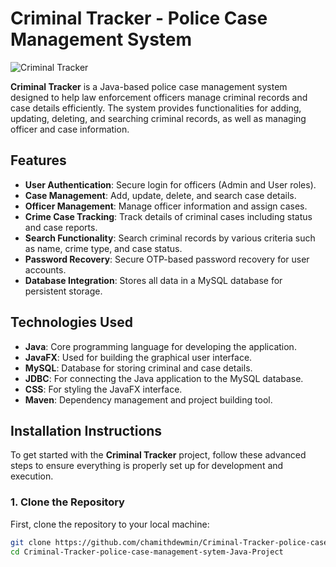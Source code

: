 # Criminal Tracker - Police Case Management System

![Criminal Tracker](https://raw.githubusercontent.com/chamithdewmin/Criminal-Tracker-police-case-management-sytem-Java-Project/main/src/main/resources/Images/ss.png)

**Criminal Tracker** is a Java-based police case management system designed to help law enforcement officers manage criminal records and case details efficiently. The system provides functionalities for adding, updating, deleting, and searching criminal records, as well as managing officer and case information.

## Features
- **User Authentication**: Secure login for officers (Admin and User roles).
- **Case Management**: Add, update, delete, and search case details.
- **Officer Management**: Manage officer information and assign cases.
- **Crime Case Tracking**: Track details of criminal cases including status and case reports.
- **Search Functionality**: Search criminal records by various criteria such as name, crime type, and case status.
- **Password Recovery**: Secure OTP-based password recovery for user accounts.
- **Database Integration**: Stores all data in a MySQL database for persistent storage.

## Technologies Used
- **Java**: Core programming language for developing the application.
- **JavaFX**: Used for building the graphical user interface.
- **MySQL**: Database for storing criminal and case details.
- **JDBC**: For connecting the Java application to the MySQL database.
- **CSS**: For styling the JavaFX interface.
- **Maven**: Dependency management and project building tool.

## Installation Instructions

To get started with the **Criminal Tracker** project, follow these advanced steps to ensure everything is properly set up for development and execution.

### 1. Clone the Repository
First, clone the repository to your local machine:

```bash
git clone https://github.com/chamithdewmin/Criminal-Tracker-police-case-management-sytem-Java-Project.git
cd Criminal-Tracker-police-case-management-sytem-Java-Project
